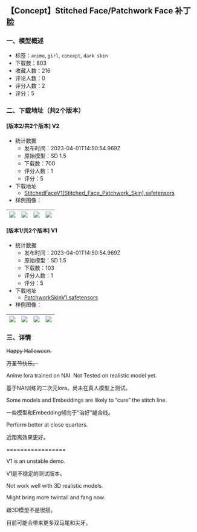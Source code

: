 ## 【Concept】Stitched Face/Patchwork Face 补丁脸
### 一、模型概述

- 标签：`anime`, `girl`, `concept`, `dark skin`
- 下载数：803
- 收藏人数：216
- 评论人数：0
- 评分人数：2
- 评分：5

### 二、下载地址（共2个版本）

#### [版本2/共2个版本] V2

- 统计数据
  - 发布时间：2023-04-01T14:50:54.969Z
  - 原始模型：SD 1.5
  - 下载数：700
  - 评分人数：1
  - 评分：5
- 下载地址
  - [StitchedFaceV1[Stitched_Face_Patchwork_Skin].safetensors](https://civitai.com/api/download/models/33167)
- 样例图像：

| <img src="https://image.civitai.com/xG1nkqKTMzGDvpLrqFT7WA/e6276652-ded2-40c8-698b-63d93cfd1600/width=450/377875.jpeg" /> | <img src="https://image.civitai.com/xG1nkqKTMzGDvpLrqFT7WA/09a042e9-f596-4fa7-c643-0353334fe300/width=450/377874.jpeg" /> | <img src="https://image.civitai.com/xG1nkqKTMzGDvpLrqFT7WA/453e7364-666c-4466-c8d2-a8d7a7be1300/width=450/377878.jpeg" /> | <img src="https://image.civitai.com/xG1nkqKTMzGDvpLrqFT7WA/05baf7e4-7989-45cd-a774-7eeb692f1f00/width=450/377877.jpeg" /> |
| ---- | ---- | ---- | ---- |

#### [版本1/共2个版本] V1

- 统计数据
  - 发布时间：2023-04-01T14:50:54.969Z
  - 原始模型：SD 1.5
  - 下载数：103
  - 评分人数：1
  - 评分：5
- 下载地址
  - [PatchworkSkinV1.safetensors](https://civitai.com/api/download/models/24623)
- 样例图像：

| <img src="https://image.civitai.com/xG1nkqKTMzGDvpLrqFT7WA/4944591d-2c31-4653-95e5-e2861490e500/width=450/377771.jpeg" /> | <img src="https://image.civitai.com/xG1nkqKTMzGDvpLrqFT7WA/90ad6764-06a5-432b-cd63-777450270c00/width=450/268400.jpeg" /> | <img src="https://image.civitai.com/xG1nkqKTMzGDvpLrqFT7WA/594402c1-1b3f-4c1e-f017-e0b805f65100/width=450/268401.jpeg" /> | <img src="https://image.civitai.com/xG1nkqKTMzGDvpLrqFT7WA/22cffd33-78e5-49b0-0a4d-2c2154e32800/width=450/377778.jpeg" /> |
| ---- | ---- | ---- | ---- |


### 三、详情
<p><s>Happy Halloween.</s></p><p><s>万圣节快乐。</s></p><p>Anime lora trained on NAI. Not Tested on realistic model yet.</p><p>基于NAI训练的二次元lora。尚未在真人模型上测试。</p><p>Some models and Embeddings are likely to “cure” the stitch line.</p><p>一些模型和Embedding倾向于“治好”缝合线。</p><p>Perform better at close quarters.</p><p>近距离效果更好。</p><p>=================</p><p>V1 is an unstable demo.</p><p>V1是不稳定的测试版本。</p><p>Not work well with 3D realistic models.</p><p>Might bring more twintail and fang now.</p><p>跟3D模型不是很搭。</p><p>目前可能会带来更多双马尾和尖牙。</p><p></p><p></p>